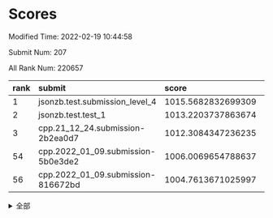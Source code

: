 # Scores

Modified Time: 2022-02-19 10:44:58

Submit Num: 207

All Rank Num: 220657

| rank |               submit               |       score        |       sigma        | pk_num |
| :--- | :--------------------------------- | :----------------- | :----------------- | :----- |
| 1    | jsonzb.test.submission_level_4     | 1015.5682832699309 | 0.8696496092315769 | 4262   |
| 2    | jsonzb.test.test_1                 | 1013.2203737863674 | 0.8154839971254801 | 4259   |
| 3    | cpp.21_12_24.submission-2b2ea0d7   | 1012.3084347236235 | 0.7854196282277348 | 4269   |
| 54   | cpp.2022_01_09.submission-5b0e3de2 | 1006.0069654788637 | 0.7234397788564366 | 4267   |
| 56   | cpp.2022_01_09.submission-816672bd | 1004.7613671025997 | 0.718872505652675  | 4268   |


<details>
<summary>全部</summary>

| rank |                 submit                 |       score        |       sigma        | pk_num |
| :--- | :------------------------------------- | :----------------- | :----------------- | :----- |
| 1    | jsonzb.test.submission_level_4         | 1015.5682832699309 | 0.8696496092315769 | 4262   |
| 2    | jsonzb.test.test_1                     | 1013.2203737863674 | 0.8154839971254801 | 4259   |
| 3    | cpp.21_12_24.submission-2b2ea0d7       | 1012.3084347236235 | 0.7854196282277348 | 4269   |
| 4    | gobigger.level_3.submission_level_3_19 | 1011.9802206531917 | 0.7831748977505812 | 4264   |
| 5    | gobigger.level_3.submission_level_3_4  | 1011.3620683159411 | 0.7782747132485143 | 4263   |
| 6    | gobigger.level_3.submission_level_3_32 | 1011.1920996917831 | 0.7713778848659323 | 4266   |
| 7    | gobigger.level_3.submission_level_3_2  | 1011.1679332071167 | 0.7966352466632967 | 4266   |
| 8    | gobigger.level_3.submission_level_3_35 | 1011.1397332347634 | 0.7711002127436102 | 4266   |
| 9    | gobigger.level_3.submission_level_3_25 | 1010.804696279005  | 0.7543886506755225 | 4262   |
| 10   | gobigger.level_3.submission_level_3_47 | 1010.7880965094681 | 0.7598659984000721 | 4260   |
| 11   | gobigger.level_3.submission_level_3_27 | 1010.76770765734   | 0.7797668090536685 | 4264   |
| 12   | gobigger.level_3.submission_level_3_12 | 1010.7620664404463 | 0.7422412706060875 | 4263   |
| 13   | gobigger.level_3.submission_level_3_7  | 1010.6859685852079 | 0.7789569212380666 | 4264   |
| 14   | gobigger.level_3.submission_level_3_10 | 1010.6842181744146 | 0.7610166865791159 | 4261   |
| 15   | gobigger.level_3.submission_level_3_15 | 1010.6647555055548 | 0.7797037021018989 | 4261   |
| 16   | gobigger.level_3.submission_level_3_17 | 1010.5722587972332 | 0.7610210415149222 | 4264   |
| 17   | gobigger.level_3.submission_level_3_29 | 1010.4968437367465 | 0.7322329797323348 | 4265   |
| 18   | gobigger.level_3.submission_level_3_36 | 1010.4416739466903 | 0.7403387327918646 | 4266   |
| 19   | gobigger.level_3.submission_level_3_48 | 1010.4094879110314 | 0.7703890379356325 | 4263   |
| 20   | gobigger.level_3.submission_level_3_33 | 1010.4005593640384 | 0.7764464431167035 | 4263   |
| 21   | gobigger.level_3.submission_level_3_46 | 1010.1788854946886 | 0.7666314849531735 | 4262   |
| 22   | gobigger.level_3.submission_level_3_44 | 1010.1340072244244 | 0.7708246833799282 | 4261   |
| 23   | gobigger.level_3.submission_level_3_45 | 1010.128122062112  | 0.7578853658975705 | 4261   |
| 24   | gobigger.level_3.submission_level_3_37 | 1010.1246393581833 | 0.7586038966843026 | 4268   |
| 25   | gobigger.level_3.submission_level_3_5  | 1010.1218911612841 | 0.7587533023120178 | 4269   |
| 26   | gobigger.level_3.submission_level_3_22 | 1010.1211776611506 | 0.7542731278361702 | 4265   |
| 27   | gobigger.level_3.submission_level_3_14 | 1010.0623395581063 | 0.741105197598803  | 4268   |
| 28   | gobigger.level_3.submission_level_3_8  | 1009.9258089330287 | 0.7650370592690428 | 4268   |
| 29   | gobigger.level_3.submission_level_3_6  | 1009.8461065133384 | 0.7525084039010909 | 4263   |
| 30   | gobigger.level_3.submission_level_3_13 | 1009.8172723552397 | 0.7585305668964509 | 4263   |
| 31   | gobigger.level_3.submission_level_3_39 | 1009.8170534768744 | 0.7572137594763373 | 4266   |
| 32   | gobigger.level_3.submission_level_3_9  | 1009.7584903923099 | 0.7669027377511232 | 4268   |
| 33   | gobigger.level_3.submission_level_3_0  | 1009.751826069061  | 0.7749775572522704 | 4268   |
| 34   | gobigger.level_3.submission_level_3_34 | 1009.7152289301473 | 0.7333064665420715 | 4261   |
| 35   | gobigger.level_3.submission_level_3_1  | 1009.7111874803721 | 0.7646987080618669 | 4264   |
| 36   | gobigger.level_3.submission_level_3_21 | 1009.5990514715795 | 0.7658481796209231 | 4261   |
| 37   | gobigger.level_3.submission_level_3_26 | 1009.5392539877214 | 0.7652161270460618 | 4265   |
| 38   | gobigger.level_3.submission_level_3_49 | 1009.5099748171485 | 0.7637782644443125 | 4262   |
| 39   | gobigger.level_3.submission_level_3_11 | 1009.4834997576318 | 0.7455619622816815 | 4265   |
| 40   | gobigger.level_3.submission_level_3_43 | 1009.4378345114446 | 0.7523436057219961 | 4266   |
| 41   | gobigger.level_3.submission_level_3_38 | 1009.4307198877489 | 0.7611295128290689 | 4264   |
| 42   | gobigger.level_3.submission_level_3_41 | 1009.3422757436294 | 0.756028063458821  | 4262   |
| 43   | gobigger.level_3.submission_level_3_40 | 1009.2378384913087 | 0.7561919862927403 | 4264   |
| 44   | gobigger.level_3.submission_level_3_30 | 1009.2294837814582 | 0.7400879862299352 | 4269   |
| 45   | gobigger.level_3.submission_level_3_16 | 1009.2154540502967 | 0.7544715007616656 | 4264   |
| 46   | gobigger.level_3.submission_level_3_24 | 1009.1617852992142 | 0.7629693606533609 | 4264   |
| 47   | gobigger.level_3.submission_level_3_42 | 1009.1147135981371 | 0.7297468150310903 | 4265   |
| 48   | gobigger.level_3.submission_level_3_23 | 1009.08302348911   | 0.7204035838482573 | 4265   |
| 49   | gobigger.level_3.submission_level_3_31 | 1009.040545762428  | 0.7495573128044538 | 4262   |
| 50   | gobigger.level_3.submission_level_3_18 | 1008.7827069093571 | 0.7471395470340232 | 4259   |
| 51   | gobigger.level_3.submission_level_3_28 | 1008.7578359637354 | 0.7638313858209345 | 4268   |
| 52   | gobigger.level_3.submission_level_3_20 | 1008.4383097529943 | 0.7469776980653443 | 4263   |
| 53   | gobigger.level_3.submission_level_3_3  | 1008.1709686698395 | 0.7379390070195716 | 4262   |
| 54   | cpp.2022_01_09.submission-5b0e3de2     | 1006.0069654788637 | 0.7234397788564366 | 4267   |
| 55   | gobigger.level_1.submission_level_1_43 | 1005.4207891474512 | 0.7258817369549531 | 4257   |
| 56   | cpp.2022_01_09.submission-816672bd     | 1004.7613671025997 | 0.718872505652675  | 4268   |
| 57   | gobigger.level_1.submission_level_1_36 | 1004.7475780081578 | 0.7160394950953235 | 4262   |
| 58   | gobigger.level_1.submission_level_1_21 | 1004.6941044653563 | 0.7207232142592472 | 4265   |
| 59   | gobigger.level_1.submission_level_1_45 | 1004.6112937289607 | 0.7243183314575321 | 4260   |
| 60   | gobigger.level_1.submission_level_1_34 | 1004.5855378578008 | 0.7220956635909529 | 4261   |
| 61   | gobigger.level_1.submission_level_1_7  | 1004.5303271158239 | 0.7224783937578675 | 4268   |
| 62   | gobigger.level_1.submission_level_1_42 | 1004.2578934728177 | 0.7237565256643884 | 4266   |
| 63   | gobigger.level_1.submission_level_1_23 | 1004.2096953864915 | 0.719984607685144  | 4267   |
| 64   | gobigger.level_1.submission_level_1_26 | 1004.2038054718387 | 0.708460850274234  | 4265   |
| 65   | gobigger.level_1.submission_level_1_0  | 1004.1510280759343 | 0.7205951827704332 | 4263   |
| 66   | gobigger.level_1.submission_level_1_38 | 1003.9811282058547 | 0.7119638625363727 | 4261   |
| 67   | gobigger.level_1.submission_level_1_15 | 1003.8248234499974 | 0.7117593199515292 | 4267   |
| 68   | gobigger.level_1.submission_level_1_30 | 1003.7744620644712 | 0.7005991641573474 | 4266   |
| 69   | gobigger.level_1.submission_level_1_46 | 1003.7541220527552 | 0.7155859375944162 | 4263   |
| 70   | gobigger.level_1.submission_level_1_25 | 1003.6410286370917 | 0.716576694604836  | 4262   |
| 71   | gobigger.level_1.submission_level_1_20 | 1003.6147228084175 | 0.7176374255860135 | 4268   |
| 72   | gobigger.level_1.submission_level_1_10 | 1003.5632545308459 | 0.7129984339380386 | 4264   |
| 73   | gobigger.level_1.submission_level_1_8  | 1003.5575343282261 | 0.7119716367951885 | 4271   |
| 74   | gobigger.level_1.submission_level_1_17 | 1003.5502071313233 | 0.7185489309161502 | 4262   |
| 75   | gobigger.level_1.submission_level_1_40 | 1003.5465793727569 | 0.7259631517363794 | 4262   |
| 76   | gobigger.level_1.submission_level_1_1  | 1003.5303660126799 | 0.7090481656356397 | 4256   |
| 77   | gobigger.level_1.submission_level_1_37 | 1003.4350125506868 | 0.7114092597330798 | 4261   |
| 78   | gobigger.level_1.submission_level_1_41 | 1003.3769178423189 | 0.7117200160109636 | 4262   |
| 79   | gobigger.level_1.submission_level_1_32 | 1003.2791555671372 | 0.7192022360061804 | 4260   |
| 80   | gobigger.level_1.submission_level_1_3  | 1003.2739152649572 | 0.7137871310094496 | 4260   |
| 81   | gobigger.level_1.submission_level_1_31 | 1003.2159439447867 | 0.7185252020248134 | 4269   |
| 82   | gobigger.level_1.submission_level_1_24 | 1003.1567492875698 | 0.7224284119504334 | 4260   |
| 83   | gobigger.level_1.submission_level_1_22 | 1003.1366741716333 | 0.7175152895223385 | 4266   |
| 84   | gobigger.level_1.submission_level_1_11 | 1003.1133099078974 | 0.7176635349819916 | 4261   |
| 85   | gobigger.level_1.submission_level_1_18 | 1003.0884926990727 | 0.6993114148383088 | 4265   |
| 86   | gobigger.level_1.submission_level_1_6  | 1003.0223036250134 | 0.71827480299306   | 4263   |
| 87   | gobigger.level_1.submission_level_1_28 | 1003.0200019409476 | 0.7145665779913839 | 4266   |
| 88   | gobigger.level_1.submission_level_1_9  | 1003.0186579330291 | 0.7234581635997838 | 4264   |
| 89   | gobigger.level_1.submission_level_1_29 | 1002.9907836791177 | 0.7238995544577783 | 4261   |
| 90   | gobigger.level_1.submission_level_1_16 | 1002.9453363198372 | 0.7246332359627732 | 4263   |
| 91   | gobigger.level_1.submission_level_1_39 | 1002.920477326664  | 0.7162602017706722 | 4263   |
| 92   | gobigger.level_1.submission_level_1_44 | 1002.8793101959028 | 0.7129137406314793 | 4266   |
| 93   | gobigger.level_1.submission_level_1_2  | 1002.8414011182434 | 0.7087169914726222 | 4263   |
| 94   | gobigger.level_1.submission_level_1_12 | 1002.794695129052  | 0.7156763717863702 | 4266   |
| 95   | gobigger.level_1.submission_level_1_33 | 1002.6542681645064 | 0.7100843423453052 | 4267   |
| 96   | gobigger.level_1.submission_level_1_5  | 1002.6278018310294 | 0.7205032353556694 | 4266   |
| 97   | gobigger.level_1.submission_level_1_47 | 1002.5585411036635 | 0.7263672017343304 | 4255   |
| 98   | gobigger.level_1.submission_level_1_13 | 1002.4984019801013 | 0.7252113049642259 | 4260   |
| 99   | gobigger.level_1.submission_level_1_14 | 1002.4612021171573 | 0.7182134903739343 | 4263   |
| 100  | gobigger.level_1.submission_level_1_49 | 1002.4529263159583 | 0.7159994851704335 | 4265   |
| 101  | gobigger.level_1.submission_level_1_35 | 1002.3755172268975 | 0.7121992422353246 | 4262   |
| 102  | gobigger.level_1.submission_level_1_48 | 1002.3579998549725 | 0.7194099545910309 | 4265   |
| 103  | gobigger.level_1.submission_level_1_27 | 1002.2405564335679 | 0.7102664304667221 | 4263   |
| 104  | gobigger.level_1.submission_level_1_19 | 1001.5541193341444 | 0.7057411544871444 | 4262   |
| 105  | gobigger.level_1.submission_level_1_4  | 1000.8869186094603 | 0.7113145829093739 | 4262   |
| 106  | gobigger.random.submission_random_21   | 997.756760750544   | 0.7014725223557329 | 4268   |
| 107  | gobigger.random.submission_random_38   | 997.1276690258723  | 0.702171536754742  | 4267   |
| 108  | gobigger.random.submission_random_14   | 997.1272097604902  | 0.7065908073518449 | 4264   |
| 109  | gobigger.random.submission_random_17   | 997.121190232363   | 0.7126035895641383 | 4263   |
| 110  | gobigger.random.submission_random_41   | 997.0700973255447  | 0.7083595372898206 | 4261   |
| 111  | gobigger.random.submission_random_37   | 996.913740338308   | 0.7224520856902761 | 4266   |
| 112  | gobigger.random.submission_random_9    | 996.6583403995853  | 0.7117932383949627 | 4264   |
| 113  | gobigger.random.submission_random_48   | 996.5912097992613  | 0.7111372696671632 | 4266   |
| 114  | gobigger.random.submission_random_44   | 996.4445070859524  | 0.7105949915411147 | 4262   |
| 115  | gobigger.random.submission_random_13   | 996.4267457619851  | 0.7299002634580642 | 4264   |
| 116  | gobigger.random.submission_random_49   | 996.4082160560785  | 0.7054908238686174 | 4266   |
| 117  | gobigger.random.submission_random_10   | 996.3306343044235  | 0.7143253198264705 | 4266   |
| 118  | gobigger.random.submission_random_28   | 996.2679452342094  | 0.7237900668225659 | 4269   |
| 119  | gobigger.random.submission_random_7    | 996.183763654962   | 0.7065368262447165 | 4266   |
| 120  | gobigger.random.submission_random_47   | 996.1651009419442  | 0.6931481898262081 | 4262   |
| 121  | gobigger.random.submission_random_3    | 996.1468567098251  | 0.711947225723774  | 4263   |
| 122  | gobigger.random.submission_random_35   | 996.0896980661107  | 0.7063761779693383 | 4272   |
| 123  | gobigger.random.submission_random_5    | 996.0802397164302  | 0.7161436372958393 | 4263   |
| 124  | gobigger.random.submission_random_40   | 996.0249723689259  | 0.7092858617248217 | 4261   |
| 125  | gobigger.random.submission_random_12   | 995.9824848473334  | 0.7238011363262674 | 4261   |
| 126  | gobigger.random.submission_random_34   | 995.9543943127941  | 0.7208213350639382 | 4262   |
| 127  | gobigger.random.submission_random_36   | 995.9353010015304  | 0.7025710021717317 | 4258   |
| 128  | gobigger.random.submission_random_46   | 995.934894215971   | 0.7104691589317398 | 4268   |
| 129  | gobigger.random.submission_random_23   | 995.8687045569104  | 0.7083313601982464 | 4262   |
| 130  | gobigger.random.submission_random_11   | 995.7875426237703  | 0.7329147098120448 | 4265   |
| 131  | gobigger.random.submission_random_33   | 995.773808187607   | 0.7274514889700908 | 4263   |
| 132  | gobigger.random.submission_random_42   | 995.7695342661427  | 0.7154821839524407 | 4263   |
| 133  | gobigger.random.submission_random_6    | 995.7398769301303  | 0.7213333912802208 | 4261   |
| 134  | gobigger.random.submission_random_1    | 995.7366832090771  | 0.7058587913290827 | 4264   |
| 135  | gobigger.random.submission_random_19   | 995.7196172127003  | 0.7068038722348001 | 4267   |
| 136  | gobigger.random.submission_random_45   | 995.6837965576343  | 0.7218788149978864 | 4265   |
| 137  | gobigger.random.submission_random_18   | 995.6453079275742  | 0.7069291746655739 | 4261   |
| 138  | gobigger.random.submission_random_29   | 995.6442787517988  | 0.7099776791575603 | 4266   |
| 139  | gobigger.random.submission_random_30   | 995.6038152172235  | 0.7223341474519371 | 4263   |
| 140  | gobigger.random.submission_random_16   | 995.5685828051228  | 0.7203112151389417 | 4265   |
| 141  | gobigger.random.submission_random_25   | 995.5225457861641  | 0.729596156727033  | 4266   |
| 142  | gobigger.random.submission_random_27   | 995.4904577588102  | 0.7008277904098353 | 4264   |
| 143  | gobigger.random.submission_random_39   | 995.4669348963375  | 0.704416995784041  | 4259   |
| 144  | gobigger.random.submission_random_2    | 995.343918969507   | 0.7207620002586548 | 4258   |
| 145  | gobigger.random.submission_random_20   | 995.24962343998    | 0.7233296052348801 | 4262   |
| 146  | gobigger.random.submission_random_26   | 995.2020329476136  | 0.7243246338294047 | 4265   |
| 147  | gobigger.random.submission_random_4    | 995.2017551566248  | 0.7061836911654048 | 4263   |
| 148  | gobigger.random.submission_random_15   | 995.153225823525   | 0.7165596308357672 | 4259   |
| 149  | gobigger.random.submission_random_24   | 995.0586264307752  | 0.7365880877399674 | 4268   |
| 150  | gobigger.random.submission_random_22   | 995.0374914755021  | 0.7028230970676995 | 4265   |
| 151  | gobigger.random.submission_random_31   | 994.9536635884884  | 0.7177276299722376 | 4268   |
| 152  | gobigger.random.submission_random_43   | 994.9187307144198  | 0.716458776259731  | 4265   |
| 153  | gobigger.random.submission_random_32   | 994.8612570247747  | 0.7005948944082552 | 4262   |
| 154  | gobigger.random.submission_random_8    | 994.6343294059285  | 0.7244274029152539 | 4260   |
| 155  | gobigger.level_2.submission_level_2_17 | 994.4305375328637  | 0.7240068036319134 | 4267   |
| 156  | gobigger.random.submission_random_0    | 994.218934470498   | 0.7054466635812457 | 4264   |
| 157  | gobigger.level_2.submission_level_2_41 | 993.8903716972466  | 0.7427669789627703 | 4266   |
| 158  | gobigger.level_2.submission_level_2_38 | 993.8789482136825  | 0.7289004790362259 | 4261   |
| 159  | gobigger.level_2.submission_level_2_11 | 993.8165921494949  | 0.7285517475305477 | 4261   |
| 160  | gobigger.level_2.submission_level_2_13 | 993.5486629004321  | 0.730783194931212  | 4266   |
| 161  | gobigger.level_2.submission_level_2_10 | 993.4626214286766  | 0.738462538218774  | 4264   |
| 162  | gobigger.level_2.submission_level_2_24 | 993.2771085255845  | 0.7490367974946973 | 4267   |
| 163  | gobigger.level_2.submission_level_2_26 | 993.0872347884507  | 0.7310919386497697 | 4269   |
| 164  | gobigger.level_2.submission_level_2_6  | 993.0479098678711  | 0.7290402857027745 | 4264   |
| 165  | gobigger.level_2.submission_level_2_39 | 992.8743248011672  | 0.7398800057460424 | 4268   |
| 166  | gobigger.level_2.submission_level_2_30 | 992.750044403932   | 0.7504289641501454 | 4261   |
| 167  | gobigger.level_2.submission_level_2_12 | 992.6608563627067  | 0.7425260449717394 | 4268   |
| 168  | gobigger.level_2.submission_level_2_27 | 992.4963260933254  | 0.7408283458853749 | 4264   |
| 169  | gobigger.level_2.submission_level_2_45 | 992.4837684503465  | 0.7349404621159354 | 4263   |
| 170  | gobigger.level_2.submission_level_2_29 | 992.4621837314112  | 0.7435456265107159 | 4266   |
| 171  | gobigger.level_2.submission_level_2_16 | 992.4141226914838  | 0.7376036835854712 | 4265   |
| 172  | gobigger.level_2.submission_level_2_23 | 992.385537249809   | 0.7257588666879058 | 4267   |
| 173  | gobigger.level_2.submission_level_2_37 | 992.3743716551804  | 0.7479304902271598 | 4261   |
| 174  | gobigger.level_2.submission_level_2_7  | 992.2672165363326  | 0.741432530651369  | 4257   |
| 175  | gobigger.level_2.submission_level_2_4  | 992.2612393819206  | 0.7404960217379939 | 4263   |
| 176  | gobigger.level_2.submission_level_2_20 | 992.1996310284999  | 0.7751811200548746 | 4268   |
| 177  | gobigger.level_2.submission_level_2_19 | 992.1902295174364  | 0.7306906975575527 | 4266   |
| 178  | gobigger.level_2.submission_level_2_0  | 992.1166360071007  | 0.7476438875213713 | 4262   |
| 179  | gobigger.level_2.submission_level_2_44 | 992.0647541846398  | 0.7281404551554547 | 4262   |
| 180  | gobigger.level_2.submission_level_2_18 | 992.0457225834663  | 0.742276154505389  | 4264   |
| 181  | gobigger.level_2.submission_level_2_3  | 991.9709682244538  | 0.752760820584216  | 4269   |
| 182  | gobigger.level_2.submission_level_2_46 | 991.9624940703986  | 0.7492582349272171 | 4265   |
| 183  | gobigger.level_2.submission_level_2_21 | 991.8792885452733  | 0.7104814254586719 | 4261   |
| 184  | gobigger.level_2.submission_level_2_1  | 991.6709251138764  | 0.7646607439059315 | 4263   |
| 185  | gobigger.level_2.submission_level_2_31 | 991.6497945896833  | 0.7455887303076908 | 4263   |
| 186  | gobigger.level_2.submission_level_2_40 | 991.6048394437154  | 0.7405673356523176 | 4265   |
| 187  | gobigger.level_2.submission_level_2_47 | 991.5934905720318  | 0.7440944113833315 | 4264   |
| 188  | gobigger.level_2.submission_level_2_8  | 991.5193467042409  | 0.7683577955972288 | 4263   |
| 189  | gobigger.level_2.submission_level_2_33 | 991.4996527784718  | 0.761990229928625  | 4262   |
| 190  | gobigger.level_2.submission_level_2_49 | 991.4955085083195  | 0.775504258755786  | 4260   |
| 191  | gobigger.level_2.submission_level_2_34 | 991.4874722750995  | 0.7590704289051433 | 4268   |
| 192  | gobigger.level_2.submission_level_2_32 | 991.4009062138384  | 0.7477161405155827 | 4263   |
| 193  | gobigger.level_2.submission_level_2_2  | 991.3396882790396  | 0.7466045781577237 | 4262   |
| 194  | gobigger.level_2.submission_level_2_15 | 991.3182271526366  | 0.7367056513390425 | 4265   |
| 195  | gobigger.level_2.submission_level_2_22 | 991.3180478824869  | 0.7523366730284596 | 4269   |
| 196  | gobigger.level_2.submission_level_2_9  | 991.054263500656   | 0.7755397261692323 | 4269   |
| 197  | gobigger.level_2.submission_level_2_25 | 991.0246226630956  | 0.7373312188111507 | 4259   |
| 198  | gobigger.level_2.submission_level_2_43 | 990.9647807898805  | 0.7693356270703685 | 4265   |
| 199  | gobigger.level_2.submission_level_2_48 | 990.8754836355043  | 0.7642357775776156 | 4259   |
| 200  | gobigger.level_2.submission_level_2_42 | 990.78605064169    | 0.7449109195794543 | 4263   |
| 201  | gobigger.level_2.submission_level_2_28 | 990.6797897550642  | 0.7758339122811432 | 4268   |
| 202  | gobigger.level_2.submission_level_2_36 | 990.6214619821625  | 0.761071401460011  | 4260   |
| 203  | gobigger.level_2.submission_level_2_5  | 990.4353917753816  | 0.74745890716723   | 4266   |
| 204  | gobigger.level_2.submission_level_2_35 | 990.0455358071964  | 0.7858397226908399 | 4267   |
| 205  | gobigger.level_2.submission_level_2_14 | 990.0284698501105  | 0.7585339840041522 | 4265   |
| 206  | gobigger.none.submission_none_1        | 979.4093825100621  | 1.1990741755602976 | 4262   |
| 207  | gobigger.none.submission_none_0        | 977.6524905350012  | 1.3330908322567878 | 4265   |

</details>
